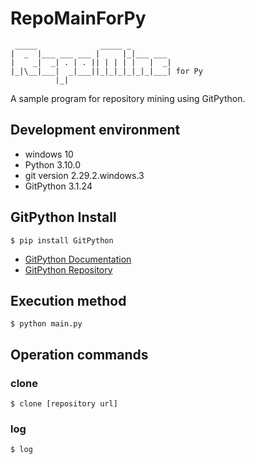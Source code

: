 # RepoMainForPy
```
 _____              _____ _                   
|  _  |___ ___ ___ |     |_|___ ___           
|    _|  _| . | . || | | | |   |  _|          
|_|\__|___|  _|___||_|_|_|_|_|_|___| for Py 
          |_|                                 
```
A sample program for repository mining using GitPython.

## Development environment
- windows 10
- Python 3.10.0
- git version 2.29.2.windows.3
- GitPython  3.1.24

## GitPython Install
```
$ pip install GitPython
```
- [GitPython Documentation](https://gitpython.readthedocs.io/en/stable/index.html)
- [GitPython Repository](https://github.com/gitpython-developers/GitPython)

## Execution method
```
$ python main.py
```

## Operation commands

### clone
```
$ clone [repository url]
```

### log
```
$ log
```